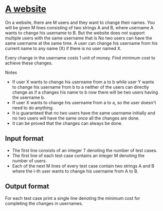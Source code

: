 # [A website][link]

On a website, there are M users and they want to change their names. You will be given M lines consisting of two strings A and B, where username A wants to change his username to B. But the website does not support multiple users with the same username that is No two users can have the same username at the same time. A user can change his username from his current name to any name (X) if there is no user named X.

Every change in the username costs 1 unit of money. Find minimum cost to achieve these changes.

Notes

- If user X wants to change his username from a to b while user Y wants to change his username from b to a neither of the users can directly change as if a changes his name to b now there will be two users having the username b.
- If user X wants to change his username from a to a, so the user doesn't need to do anything.
- It is guaranteed that no two users have the same username initially and no two users will have the same once all the changes are done.
- It can be proved that the changes can always be done.

## Input format

- The first line consists of an integer T denoting the number of test cases.
- The first line of each test case contains an integer M denoting the number of users.
- Each of the next M lines of every test case contain two strings A and B where the i-th user wants to change his username from A to B.

## Output format

For each test case print a single line denoting the minimum cost for completing the changes in usernames.

[link]: https://www.hackerearth.com/practice/data-structures/disjoint-data-strutures/basics-of-disjoint-data-structures/practice-problems/algorithm/website-0317dd3a/
